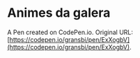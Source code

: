 # Animes da galera

A Pen created on CodePen.io. Original URL: [https://codepen.io/gransbi/pen/ExXogbV](https://codepen.io/gransbi/pen/ExXogbV).


